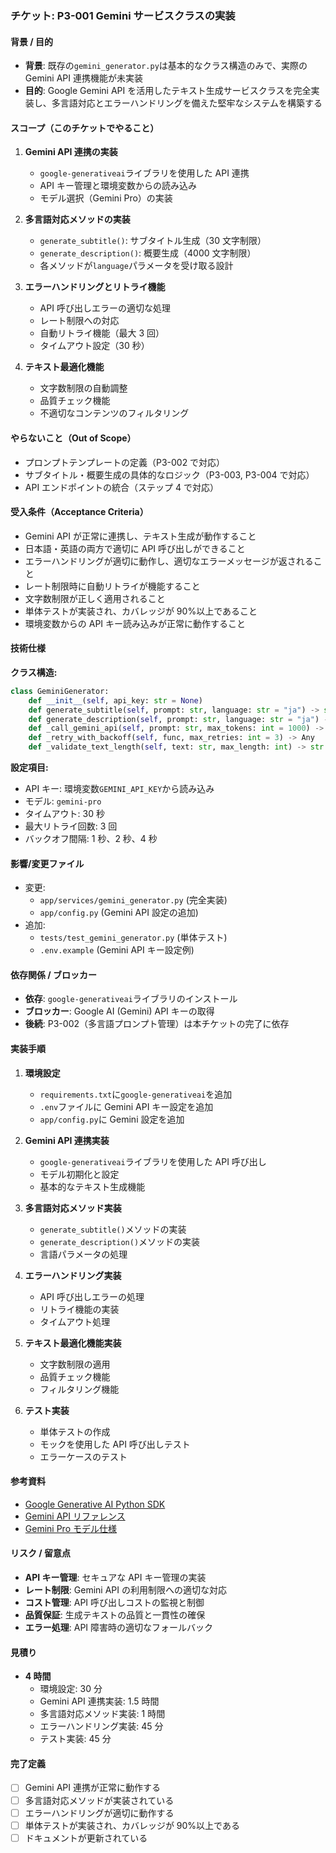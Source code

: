 ### チケット: P3-001 Gemini サービスクラスの実装

#### 背景 / 目的

- **背景**: 既存の`gemini_generator.py`は基本的なクラス構造のみで、実際の Gemini API 連携機能が未実装
- **目的**: Google Gemini API を活用したテキスト生成サービスクラスを完全実装し、多言語対応とエラーハンドリングを備えた堅牢なシステムを構築する

#### スコープ（このチケットでやること）

1. **Gemini API 連携の実装**

   - `google-generativeai`ライブラリを使用した API 連携
   - API キー管理と環境変数からの読み込み
   - モデル選択（Gemini Pro）の実装

2. **多言語対応メソッドの実装**

   - `generate_subtitle()`: サブタイトル生成（30 文字制限）
   - `generate_description()`: 概要生成（4000 文字制限）
   - 各メソッドが`language`パラメータを受け取る設計

3. **エラーハンドリングとリトライ機能**

   - API 呼び出しエラーの適切な処理
   - レート制限への対応
   - 自動リトライ機能（最大 3 回）
   - タイムアウト設定（30 秒）

4. **テキスト最適化機能**
   - 文字数制限の自動調整
   - 品質チェック機能
   - 不適切なコンテンツのフィルタリング

#### やらないこと（Out of Scope）

- プロンプトテンプレートの定義（P3-002 で対応）
- サブタイトル・概要生成の具体的なロジック（P3-003, P3-004 で対応）
- API エンドポイントの統合（ステップ 4 で対応）

#### 受入条件（Acceptance Criteria）

- Gemini API が正常に連携し、テキスト生成が動作すること
- 日本語・英語の両方で適切に API 呼び出しができること
- エラーハンドリングが適切に動作し、適切なエラーメッセージが返されること
- レート制限時に自動リトライが機能すること
- 文字数制限が正しく適用されること
- 単体テストが実装され、カバレッジが 90%以上であること
- 環境変数からの API キー読み込みが正常に動作すること

#### 技術仕様

**クラス構造:**

```python
class GeminiGenerator:
    def __init__(self, api_key: str = None)
    def generate_subtitle(self, prompt: str, language: str = "ja") -> str
    def generate_description(self, prompt: str, language: str = "ja") -> str
    def _call_gemini_api(self, prompt: str, max_tokens: int = 1000) -> str
    def _retry_with_backoff(self, func, max_retries: int = 3) -> Any
    def _validate_text_length(self, text: str, max_length: int) -> str
```

**設定項目:**

- API キー: 環境変数`GEMINI_API_KEY`から読み込み
- モデル: `gemini-pro`
- タイムアウト: 30 秒
- 最大リトライ回数: 3 回
- バックオフ間隔: 1 秒、2 秒、4 秒

#### 影響/変更ファイル

- 変更:
  - `app/services/gemini_generator.py` (完全実装)
  - `app/config.py` (Gemini API 設定の追加)
- 追加:
  - `tests/test_gemini_generator.py` (単体テスト)
  - `.env.example` (Gemini API キー設定例)

#### 依存関係 / ブロッカー

- **依存**: `google-generativeai`ライブラリのインストール
- **ブロッカー**: Google AI (Gemini) API キーの取得
- **後続**: P3-002（多言語プロンプト管理）は本チケットの完了に依存

#### 実装手順

1. **環境設定**

   - `requirements.txt`に`google-generativeai`を追加
   - `.env`ファイルに Gemini API キー設定を追加
   - `app/config.py`に Gemini 設定を追加

2. **Gemini API 連携実装**

   - `google-generativeai`ライブラリを使用した API 呼び出し
   - モデル初期化と設定
   - 基本的なテキスト生成機能

3. **多言語対応メソッド実装**

   - `generate_subtitle()`メソッドの実装
   - `generate_description()`メソッドの実装
   - 言語パラメータの処理

4. **エラーハンドリング実装**

   - API 呼び出しエラーの処理
   - リトライ機能の実装
   - タイムアウト処理

5. **テキスト最適化機能実装**

   - 文字数制限の適用
   - 品質チェック機能
   - フィルタリング機能

6. **テスト実装**
   - 単体テストの作成
   - モックを使用した API 呼び出しテスト
   - エラーケースのテスト

#### 参考資料

- [Google Generative AI Python SDK](https://ai.google.dev/tutorials/python_quickstart)
- [Gemini API リファレンス](https://ai.google.dev/api/gemini-api)
- [Gemini Pro モデル仕様](https://ai.google.dev/models/gemini)

#### リスク / 留意点

- **API キー管理**: セキュアな API キー管理の実装
- **レート制限**: Gemini API の利用制限への適切な対応
- **コスト管理**: API 呼び出しコストの監視と制御
- **品質保証**: 生成テキストの品質と一貫性の確保
- **エラー処理**: API 障害時の適切なフォールバック

#### 見積り

- **4 時間**
  - 環境設定: 30 分
  - Gemini API 連携実装: 1.5 時間
  - 多言語対応メソッド実装: 1 時間
  - エラーハンドリング実装: 45 分
  - テスト実装: 45 分

#### 完了定義

- [ ] Gemini API 連携が正常に動作する
- [ ] 多言語対応メソッドが実装されている
- [ ] エラーハンドリングが適切に動作する
- [ ] 単体テストが実装され、カバレッジが 90%以上である
- [ ] ドキュメントが更新されている
